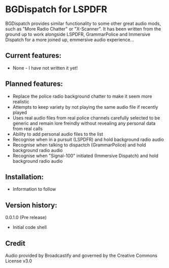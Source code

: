 # BGDispatch for LSPDFR
BGDispatch provides similar functionality to some other great audio mods, such as "More Radio Chatter" or "X-Scanner". It has been written from the ground up to work alongside LSPDFR, GrammarPolice and Immersive Dispatch for a more joined up, emmersive audio experience...

## Current features: 
- None - I have not written it yet!

## Planned features: 
- Replace the police radio background chatter to make it seem more realistic
- Attempts to keep variety by not playing the same audio file if recently played
- Uses real audio files from real police channels carefully selected to be generic and remain lore freindly without revealing any personal data from real calls
- Ability to add personal audio files to the list
- Recognise when in a pursuit (LSPDFR) and hold background radio audio
- Recognise when talking to dispactch (GrammarPolice) and hold background radio audio
- Recognise when "Signal-100" initiated (Immersive Dispatch) and hold background radio audio

## Installation: 
- Information to follow

## Version history:
0.0.1.0 (Pre release)
- Initial code shell

## Credit
Audio provided by Broadcastify and governed by the Creative Commons License v3.0
